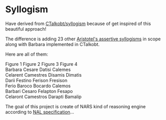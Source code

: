 # Syllogism

Have derived from [CTalkobt/syllogism](https://github.com/CTalkobt/syllogism) because of get inspired of this beautiful approach!

The difference is adding 23 other [Aristotel's assertive syllogisms](https://en.wikipedia.org/wiki/Syllogism) in scope along with Barbara implemented in CTalkobt.   

Here are all of them:

Figure 1	Figure 2	Figure 3	Figure 4<br/>
Barbara		Cesare		Datisi		Calemes<br/>
Celarent	Camestres	Disamis		Dimatis<br/>
Darii		Festino		Ferison		Fresison<br/>
Ferio		Baroco		Bocardo		Calemos<br/>
Barbari		Cesaro		Felapton	Fesapo<br/>
Celaront	Camestros	Darapti		Bamalip<br/>

  
The goal of this project is create of NARS kind of reasoning engine according to [NAL specification](https://github.com/opennars/opennars)...